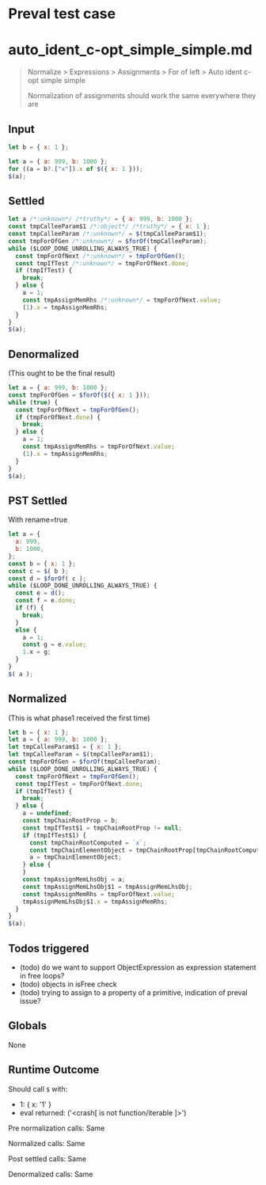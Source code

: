 # Preval test case

# auto_ident_c-opt_simple_simple.md

> Normalize > Expressions > Assignments > For of left > Auto ident c-opt simple simple
>
> Normalization of assignments should work the same everywhere they are

## Input

`````js filename=intro
let b = { x: 1 };

let a = { a: 999, b: 1000 };
for ((a = b?.["x"]).x of $({ x: 1 }));
$(a);
`````


## Settled


`````js filename=intro
let a /*:unknown*/ /*truthy*/ = { a: 999, b: 1000 };
const tmpCalleeParam$1 /*:object*/ /*truthy*/ = { x: 1 };
const tmpCalleeParam /*:unknown*/ = $(tmpCalleeParam$1);
const tmpForOfGen /*:unknown*/ = $forOf(tmpCalleeParam);
while ($LOOP_DONE_UNROLLING_ALWAYS_TRUE) {
  const tmpForOfNext /*:unknown*/ = tmpForOfGen();
  const tmpIfTest /*:unknown*/ = tmpForOfNext.done;
  if (tmpIfTest) {
    break;
  } else {
    a = 1;
    const tmpAssignMemRhs /*:unknown*/ = tmpForOfNext.value;
    (1).x = tmpAssignMemRhs;
  }
}
$(a);
`````


## Denormalized
(This ought to be the final result)

`````js filename=intro
let a = { a: 999, b: 1000 };
const tmpForOfGen = $forOf($({ x: 1 }));
while (true) {
  const tmpForOfNext = tmpForOfGen();
  if (tmpForOfNext.done) {
    break;
  } else {
    a = 1;
    const tmpAssignMemRhs = tmpForOfNext.value;
    (1).x = tmpAssignMemRhs;
  }
}
$(a);
`````


## PST Settled
With rename=true

`````js filename=intro
let a = {
  a: 999,
  b: 1000,
};
const b = { x: 1 };
const c = $( b );
const d = $forOf( c );
while ($LOOP_DONE_UNROLLING_ALWAYS_TRUE) {
  const e = d();
  const f = e.done;
  if (f) {
    break;
  }
  else {
    a = 1;
    const g = e.value;
    1.x = g;
  }
}
$( a );
`````


## Normalized
(This is what phase1 received the first time)

`````js filename=intro
let b = { x: 1 };
let a = { a: 999, b: 1000 };
let tmpCalleeParam$1 = { x: 1 };
let tmpCalleeParam = $(tmpCalleeParam$1);
const tmpForOfGen = $forOf(tmpCalleeParam);
while ($LOOP_DONE_UNROLLING_ALWAYS_TRUE) {
  const tmpForOfNext = tmpForOfGen();
  const tmpIfTest = tmpForOfNext.done;
  if (tmpIfTest) {
    break;
  } else {
    a = undefined;
    const tmpChainRootProp = b;
    const tmpIfTest$1 = tmpChainRootProp != null;
    if (tmpIfTest$1) {
      const tmpChainRootComputed = `x`;
      const tmpChainElementObject = tmpChainRootProp[tmpChainRootComputed];
      a = tmpChainElementObject;
    } else {
    }
    const tmpAssignMemLhsObj = a;
    const tmpAssignMemLhsObj$1 = tmpAssignMemLhsObj;
    const tmpAssignMemRhs = tmpForOfNext.value;
    tmpAssignMemLhsObj$1.x = tmpAssignMemRhs;
  }
}
$(a);
`````


## Todos triggered


- (todo) do we want to support ObjectExpression as expression statement in free loops?
- (todo) objects in isFree check
- (todo) trying to assign to a property of a primitive, indication of preval issue?


## Globals


None


## Runtime Outcome


Should call `$` with:
 - 1: { x: '1' }
 - eval returned: ('<crash[ <ref> is not function/iterable ]>')

Pre normalization calls: Same

Normalized calls: Same

Post settled calls: Same

Denormalized calls: Same
